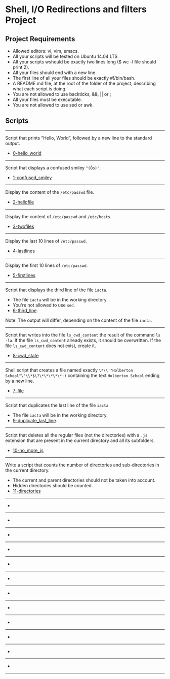 # Shell, I/O Redirections and filters Project

## Project Requirements
* Allowed editors: vi, vim, emacs.
* All your scripts will be tested on Ubuntu 14.04 LTS.
* All your scripts wshould be exactly two lines long ($ wc -l file
  should print 2).
* All your files should end with a new line.
* The first line of all your files should be exactly #!/bin/bash.
* A README.md file, at the root of the folder of the project,
  describing what each script is doing.
* You are not allowed to use backticks, &&, || or ;
* All your files must be executable.
* You are not allowed to use sed or awk.

## Scripts
***
Script that prints “Hello, World”, followed by a new line to the standard output.
* [0-hello_world](../0x02-shell_redirections/0-hello_world)

***
Script that displays a confused smiley `"(Ôo)'`.
* [1-confused_smiley](../0x02-shell_redirections/1-confused_smiley)

***
Display the content of the `/etc/passwd` file.
* [2-hellofile](../0x02-shell_redirections/2-hellofile)

***
Display the content of `/etc/passwd` and `/etc/hosts`.
* [3-twofiles](../0x02-shell_redirections/3-twofiles)

***
Display the last 10 lines of `/etc/passwd`.
* [4-lastlines](../0x02-shell_redirections/4-lastlines)

***
Display the first 10 lines of `/etc/passwd`.
* [5-firstlines](../0x02-shell_redirections/5-firstlines)

***
Script that displays the third line of the file `iacta`.

* The file `iacta` will be in the working directory
* You're not allowed to use `sed`.
* [6-third_line](../0x02-shell_redirections/6-third_line).

Note: The output will differ, depending on the content of the file `iacta`.

***
Script that writes into the file `ls_cwd_content` the result of the command `ls -la`. If the file `ls_cwd_content` already exists, it should be overwritten. If the file `ls_cwd_content` does not exist, create it.
* [8-cwd_state](../0x02-shell_redirections/8-cwd_state)

***
Shell script that creates a file named exactly `\*\\'"Holberton School"\'\\*$\?\*\*\*\*\*:)` containing the text `Holberton School` ending by a new line.
* [7-file](../0x02-shell_redirections/7-file)

***
Script that duplicates the last line of the file `iacta`.
* The file `iacta` will be in the working directory.
* [9-duplicate_last_line](../0x02-shell_redirections/9-duplicate_last_line).

***
Script that deletes all the regular files (not the directories) with a `.js` extension that are present in the current directory and all its subfolders.
* [10-no_more_js](../0x02-shell_redirections/10-no_more_js)

***
Write a script that counts the number of directories and sub-directories in the current directory.
* The current and parent directories should not be taken into account.
* Hidden directories should be counted.
* [11-directories](../0x02-shell_redirections/11-directories)

***

* [](../0x02-shell_redirections/)

***

* [](../0x02-shell_redirections/)

***

* [](../0x02-shell_redirections/)

***

* [](../0x02-shell_redirections/)

***

* [](../0x02-shell_redirections/)

***

* [](../0x02-shell_redirections/)

***

* [](../0x02-shell_redirections/)

***

* [](../0x02-shell_redirections/)

***

* [](../0x02-shell_redirections/)

***

* [](../0x02-shell_redirections/)

***

* [](../0x02-shell_redirections/)

***

* [](../0x02-shell_redirections/)

***
